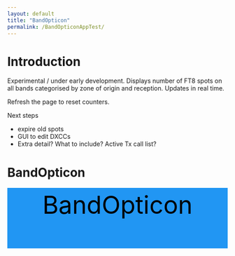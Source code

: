 ```yaml
---
layout: default
title: "BandOpticon"
permalink: /BandOpticonAppTest/
---
```

# Introduction
Experimental / under early development. Displays number of FT8 spots on all bands categorised by zone of origin and reception. Updates in real time.

Refresh the page to reset counters.

Next steps 
  - expire old spots
  - GUI to edit DXCCs
  - Extra detail? What to include? Active Tx call list?

# BandOpticon
<html>
<head>
<style>
.titleblock {
  grid-column: 1 / span 5;
  background-color: #2196F3;
  color:black;
  text-align: center;
  font-size: 4em;
  padding: 5px;
  grid-gap: 5px;
  min-height:40px;
}
.headblock {
  grid-column: 1 / span 5;
  background-color: #2196F3;
  color:white;
  font-weight: bold;
  padding: 5px;
  grid-gap: 5px;
  min-height:40px;
}
.bandblock {
  display: grid;
  grid-template-columns: auto auto auto auto auto;
  background-color: #2196F3;
  padding: 5px;
  grid-gap: 5px;
}
.bandblock > div {
  background-color: rgba(255, 255, 255, 0.8);
  min-height:10px;
  padding: 5px;
}

output {
    display: inline-block;
    margin-left: 0px;
    margin-right: 3px;
    width: auto;
    text-align: left;
}
label {
    display: inline-block;
    margin-left: 0px;
    margin-right: 2px;
    width: auto;
    text-align: left;
    font-size: 1em;
}

</style>
</head>


<body>

<div class="titleblock" id="title">BandOpticon</div>
<div class="headblock" id="key"></div>
<div class="bandblock" id="bandblock"></div>

<script>
  // Define the DXCCs and Bands of interest
  const DXCCs=[223,114,265,122,279,106,294];
  const Bands=["160m","80m","60m","40m","30m","20m","17m","15m","12m","10m","6m","4m","2m","70cm","23cm"];
  const refreshSeconds=2;
  let spots=[];
  let tWrite=Date.now();
</script>
  
<script>
// Write the table heading block
  key.innerHTML="Showing statistics between Home and DX, \
  where:<br><li>Home = DXCCs "+DXCCs+", and </li><li>DX = rest of world</li><br> \
  Format: Band, Spots(Home &#8680 Home), Spots(Home &#8680 DX), (Spots DX &#8680 Home)<br><br>"

// Add in the boxes for all bands, and inside them the required outputs with IDs
var toAdd = document.createDocumentFragment();
for(var i=0; i < Bands.length; i++){
   var newDiv = document.createElement('div');
   newDiv.id = Bands[i]+i;   
   // dircode is 0=H->H, 1=DX->H, 2=H->DX, 3=DX-DX
   newDiv.innerHTML="<strong>"+Bands[i]+"</strong> \
     <output id='"+Bands[i]+"0'>0</output>, \
     <output id='"+Bands[i]+"2'>0</output>, \
     <output id='"+Bands[i]+"1'>0</output>";
   toAdd.appendChild(newDiv);
}
document.getElementById('bandblock').appendChild(toAdd);
</script>

<!--Get the library for MQTT functions -->
<script src="https://unpkg.com/mqtt/dist/mqtt.min.js"></script>

<script>
  // Connect to Pskreporter and subscribe on connect
  const client=mqtt.connect("wss://mqtt.pskreporter.info:1886");
  client.onSuccess=client.subscribe('pskr/filter/v2/+/FT8/+/+/+/+/+/#');
  client.on("message", (filter,message) => {onMessage(message.toString());}  );

  function onMessage(message){    
    if ( (Date.now()-tWrite)/1000 > refreshSeconds ){
    	tWrite=Date.now();
      writeStats();
    }
    sa=parseInt(getVal("sa",message));
    if(DXCCs.includes(sa)){processSpot(message); return;}
    ra=parseInt(getVal("ra",message));
    if(DXCCs.includes(ra)){processSpot(message);}
  }
  
  function processSpot(message){
    
    band=getVal("b",message);
    senderDXCC=parseInt(getVal("sa",message));
    receiverDXCC=parseInt(getVal("ra",message));
    senderCall=getVal("sc",message);
    receiverCall=getVal("rc",message);
    tSpot=parseInt(getVal("t",message));
    
    spots.push([band,tSpot,senderCall,receiverCall,senderDXCC,receiverDXCC]);
  }
  
  function writeStats(){

    var bandStats = new Array(Bands.length);
    for(let i = 0; i < Bands.length; i++) {
        bandStats[i]=[0,0,0];
    }

    for (let iSpot=1; iSpot < spots.length; iSpot++) {
      var spot=spots[iSpot];
      var dircode=0;    // dircode is 0=H->H, 1=DX->H, 2=H->DX, 3=DX-DX
      if(!DXCCs.includes(spots[iSpot][4])) {dircode+=1};
      if(!DXCCs.includes(spots[iSpot][5])) {dircode+=2};
      iBand=Bands.indexOf(spot[0]);
      bandStats[iBand][dircode]+=1;
    } 
    
    for (let iBand=0; iBand < Bands.length; iBand++) {
      for (let dircode=0; dircode < 3; dircode++){
// do I really need 3 output fields? Could just make this into a string for each band
        document.getElementById(Bands[iBand]+dircode).value=bandStats[iBand][dircode];
      }
    }
    
  }
  
  function getVal(key,message){
    var iVal=message.indexOf('"'+key+'":');
    var iColon=message.indexOf(':',iVal);
    var iComma=message.indexOf(",",iColon);
    var val=message.slice(iColon+1,iComma).replace(/"/g, '');
    return val;
  }
 

</script>

</body>


</html>










